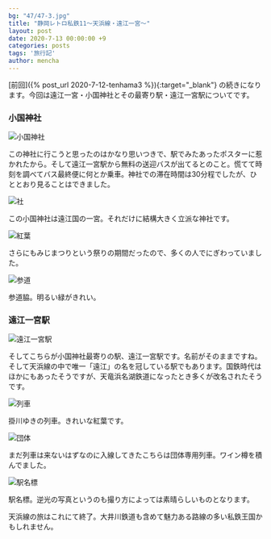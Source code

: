 ```yaml
---
bg: "47/47-3.jpg"
title: "静岡レトロ私鉄11～天浜線・遠江一宮～"
layout: post
date: 2020-7-13 00:00:00 +9
categories: posts
tags: '旅行記'
author: mencha
---
```


[前回]({%  post_url 2020-7-12-tenhama3 %}){:target="_blank"} の続きになります。今回は遠江一宮・小国神社とその最寄り駅・遠江一宮駅についてです。

### 小国神社
![小国神社](https://drive.google.com/uc?export=view&id=1MYJBju0Yw2iupGvagyLuOOh7N3OH8Bt5)
<!--more-->
この神社に行こうと思ったのはかなり思いつきで、駅でみたあったポスターに惹かれたから。そして遠江一宮駅から無料の送迎バスが出てるとのこと。慌てて時刻を調べてバス最終便に何とか乗車。神社での滞在時間は30分程でしたが、ひととおり見ることはできました。

![社](https://drive.google.com/uc?export=view&id=13u_Fy0N1TIWz4lt57X493zOatk-xKLAE)

この小国神社は遠江国の一宮。それだけに結構大きく立派な神社です。

![紅葉](https://drive.google.com/uc?export=view&id=155DjIeEk6uqnEz8se5Aeaq_gpNUnQ0Hc)

さらにもみじまつりという祭りの期間だったので、多くの人でにぎわっていました。

![参道](https://drive.google.com/uc?export=view&id=1Zmo7QQOUqanDwJ35xwRSrSGA7ep5afVl)

参道脇。明るい緑がきれい。

### 遠江一宮駅

![遠江一宮駅](https://drive.google.com/uc?export=view&id=1SXCDM_nc1GLS9Fn-b7FUyjSogEQQ3npX)

そしてこちらが小国神社最寄りの駅、遠江一宮駅です。名前がそのままですね。そして天浜線の中で唯一「遠江」の名を冠している駅でもあります。国鉄時代はほかにもあったそうですが、天竜浜名湖鉄道になったとき多くが改名されたそうです。

![列車](https://drive.google.com/uc?export=view&id=1C-KxrRjTU8ns0ZmlYYHAr_5Ice8tU8M7)

掛川ゆきの列車。きれいな紅葉です。

![団体](https://drive.google.com/uc?export=view&id=1l-awEctbk5utBKrkHf363isu3JoiRwmf)

まだ列車は来ないはずなのに入線してきたこちらは団体専用列車。ワイン樽を積んでました。

![駅名標](https://drive.google.com/uc?export=view&id=1IFYPevM2pandi75MWs4ZksUa5v2qcl0v)

駅名標。逆光の写真というのも撮り方によっては素晴らしいものとなります。

天浜線の旅はこれにて終了。大井川鉄道も含めて魅力ある路線の多い私鉄王国かもしれません。